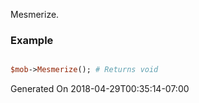 Mesmerize.
### Example

```perl

$mob->Mesmerize(); # Returns void
```


Generated On 2018-04-29T00:35:14-07:00